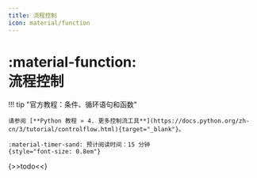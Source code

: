 ```yaml
---
title: 流程控制
icon: material/function
---
```


# :material-function:<br>流程控制

!!! tip "官方教程：条件、循环语句和函数"

    请参阅 [**Python 教程 » 4. 更多控制流工具**](https://docs.python.org/zh-cn/3/tutorial/controlflow.html){target="_blank"}。

    :material-timer-sand: 预计阅读时间：15 分钟
    {style="font-size: 0.8em"}

{>>todo<<}